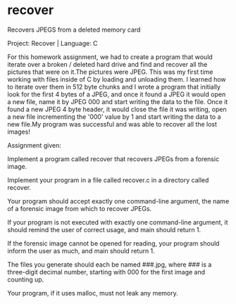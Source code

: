 # recover
Recovers JPEGS from a deleted memory card

Project: Recover | Language: C‍

For this homework assignment, we had to create a program that would iterate over a broken / deleted hard drive and find and recover all the pictures that were on it.The pictures were JPEG. This was my first time working with files inside of C by loading and unloading them. I learned how to iterate over them in 512 byte chunks and I wrote a program that initially look for the first 4 bytes of a JPEG, and once it found a JPEG it would open a new file, name it by JPEG 000 and start writing the data to the file. Once it found a new JPEG 4 byte header, it would close the file it was writing, open a new file incrementing the '000' value by 1 and start writing the data to a new file.My program was successful and was able to recover all the lost images!

Assignment given:

Implement a program called recover that recovers JPEGs from a forensic image.

Implement your program in a file called recover.c in a directory called recover.

Your program should accept exactly one command-line argument, the name of a forensic image from which to recover JPEGs.

If your program is not executed with exactly one command-line argument, it should remind the user of correct usage, and main should return 1.

If the forensic image cannot be opened for reading, your program should inform the user as much, and main should return 1.

The files you generate should each be named ###.jpg, where ### is a three-digit decimal number, starting with 000 for the first image and counting up.

Your program, if it uses malloc, must not leak any memory.
